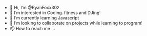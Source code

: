 - 👋 Hi, I’m @RyanFoxx302
- 👀 I’m interested in Coding. fitness and DJing! 
- 🌱 I’m currently learning Javascript
- 💞️ I’m looking to collaborate on projects while learning to program!
- 📫 How to reach me ...

<!---
RyanFoxx302/RyanFoxx302 is a ✨ special ✨ repository because its `README.md` (this file) appears on your GitHub profile.
You can click the Preview link to take a look at your changes.
--->
